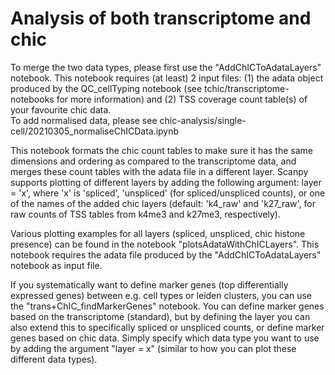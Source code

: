 # Analysis of both transcriptome and chic

To merge the two data types, please first use the "AddChICToAdataLayers" notebook. This notebook requires (at least) 2 input files: 
(1) the adata object produced by the QC_cellTyping notebook (see tchic/transcriptome-notebooks for more information) and 
(2) TSS coverage count table(s) of your favourite chic data. <br/>
To add normalised data, please see chic-analysis/single-cell/20210305_normaliseChICData.ipynb

This notebook formats the chic count tables to make sure it has the same dimensions and ordering as compared to the transcriptome data, and merges these count tables with the adata file in a different layer. 
Scanpy supports plotting of different layers by adding the following argument: layer = 'x', where 'x' is 'spliced', 'unspliced' (for spliced/unspliced counts), 
or one of the names of the added chic layers (default: 'k4_raw' and 'k27_raw', for raw counts of TSS tables from k4me3 and k27me3, respectively). 


Various plotting examples for all layers (spliced, unspliced, chic histone presence) can be found in the notebook "plotsAdataWithChICLayers". This notebook requires the adata file produced by the "AddChICToAdataLayers" notebook as input file.


If you systematically want to define marker genes (top differentially expressed genes) between e.g. cell types or leiden clusters, you can use the "trans+ChIC_findMarkerGenes" notebook. You can define marker genes based on the transcriptome (standard), but by defining the layer you can also extend this to specifically spliced or unspliced counts, or define marker genes based on chic data. Simply specify which data type you want to use by adding the argument "layer = x" (similar to how you can plot these different data types). 
<br/>
